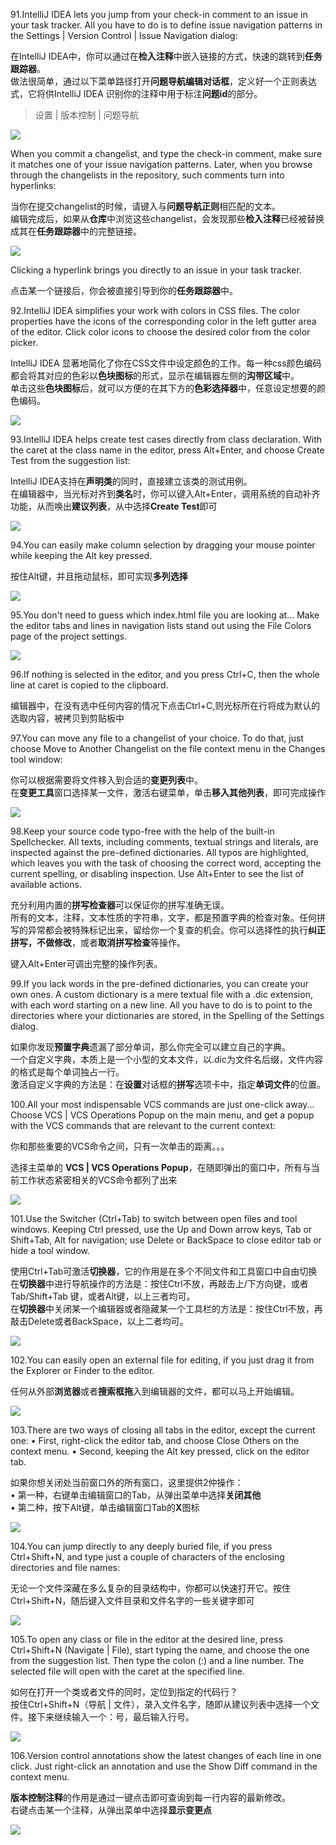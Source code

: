 
91.IntelliJ IDEA lets you jump from your check-in comment to an issue in your task tracker. 
All you have to do is to define issue navigation patterns in the Settings | Version Control | Issue Navigation dialog: 

在IntelliJ IDEA中，你可以通过在**检入注释**中嵌入链接的方式，快速的跳转到**任务跟踪器**。<br/>
做法很简单，通过以下菜单路径打开**问题导航编辑对话框**，定义好一个正则表达式，它将供IntelliJ IDEA 识别你的注释中用于标注**问题id**的部分。
> 设置 | 版本控制  | 问题导航



![](https://github.com/iammarine30/idea-tips-zh/blob/master/pic/91-1.png)
 
When you commit a changelist, and type the check-in comment, make sure it matches one of your issue navigation patterns. Later, when you browse through the changelists in the repository, such comments turn into hyperlinks: 


当你在提交changelist的时候，请键入与**问题导航正则**相匹配的文本。<br/>
编辑完成后，如果从**仓库**中浏览这些changelist，会发现那些**检入注释**已经被替换成其在**任务跟踪器**中的完整链接。


![](https://github.com/iammarine30/idea-tips-zh/blob/master/pic/91-2.png)
 
Clicking a hyperlink brings you directly to an issue in your task tracker. 

点击某一个链接后，你会被直接引导到你的**任务跟踪器**中。



 92.IntelliJ IDEA simplifies your work with colors in CSS files. The color properties have the icons of the corresponding color in the left gutter area of the editor. 
Click color icons to choose the desired color from the color picker. 

IntelliJ IDEA 显著地简化了你在CSS文件中设定颜色的工作。每一种css颜色编码都会将其对应的色彩以**色块图标**的形式，显示在编辑器左侧的**沟带区域**中。<br/>
单击这些**色块图标**后，就可以方便的在其下方的**色彩选择器**中，任意设定想要的颜色编码。

 
![](https://github.com/iammarine30/idea-tips-zh/blob/master/pic/92.png)

 93.IntelliJ IDEA helps create test cases directly from class declaration. With the caret at the class name in the editor, press Alt+Enter, and choose Create Test from the suggestion list: 

 IntelliJ IDEA支持在**声明类**的同时，直接建立该类的测试用例。<br/>
在编辑器中，当光标对齐到**类名**时，你可以键入Alt+Enter，调用系统的自动补齐功能，从而唤出**建议列表**，从中选择**Create Test**即可


![](https://github.com/iammarine30/idea-tips-zh/blob/master/pic/93.png)


94.You can easily make column selection by dragging your mouse pointer while keeping the Alt key pressed.

按住Alt键，并且拖动鼠标，即可实现**多列选择**

![](https://github.com/iammarine30/idea-tips-zh/blob/master/pic/94.png)


95.You don't need to guess which index.html file you are looking at... 
Make the editor tabs and lines in navigation lists stand out using the File Colors page of the project settings. 



![](https://github.com/iammarine30/idea-tips-zh/blob/master/pic/95.png)


96.If nothing is selected in the editor, and you press Ctrl+C, then the whole line at caret is copied to the clipboard. 

编辑器中，在没有选中任何内容的情况下点击Ctrl+C,则光标所在行将成为默认的选取内容，被拷贝到剪贴板中<br/>



97.You can move any file to a changelist of your choice. To do that, just choose Move to Another Changelist on the file context menu in the Changes tool window: 

你可以根据需要将文件移入到合适的**变更列表**中。<br/>
在**变更工具**窗口选择某一文件，激活右键菜单，单击**移入其他列表**，即可完成操作


![](https://github.com/iammarine30/idea-tips-zh/blob/master/pic/97.png)



98.Keep your source code typo-free with the help of the built-in Spellchecker. 
All texts, including comments, textual strings and literals, are inspected against the pre-defined dictionaries. All typos are highlighted, which leaves you with the task of choosing the correct word, accepting the current spelling, or disabling inspection. 
Use Alt+Enter to see the list of available actions.


充分利用内置的**拼写检查器**可以保证你的拼写准确无误。<br/>
所有的文本，注释，文本性质的字符串，文字，都是预置字典的检查对象。任何拼写的异常都会被特殊标记出来，留给你一个复查的机会。你可以选择性的执行**纠正拼写，不做修改**，或者**取消拼写检查**等操作。<br/>

键入Alt+Enter可调出完整的操作列表。


99.If you lack words in the pre-defined dictionaries, you can create your own ones. A custom dictionary is a mere textual file with a .dic extension, with each word starting on a new line. 
All you have to do is to point to the directories where your dictionaries are stored, in the Spelling of the Settings dialog. 


如果你发现**预置字典**遗漏了部分单词，那么你完全可以建立自己的字典。<br/>
一个自定义字典，本质上是一个小型的文本文件，以.dic为文件名后缀，文件内容的格式是每个单词独占一行。<br/>
激活自定义字典的方法是：在**设置**对话框的**拼写**选项卡中，指定**单词文件**的位置。


100.All your most indispensable VCS commands are just one-click away... 
Choose VCS | VCS Operations Popup on the main menu, and get a popup with the VCS commands that are relevant to the current context: 

你和那些重要的VCS命令之间，只有一次单击的距离。。。<br/>

选择主菜单的 **VCS | VCS Operations Popup**，在随即弹出的窗口中，所有与当前工作状态紧密相关的VCS命令都列了出来

![](https://github.com/iammarine30/idea-tips-zh/blob/master/pic/97.png)



101.Use the Switcher (Ctrl+Tab) to switch between open files and tool windows. Keeping Ctrl pressed, use the Up and Down arrow keys, Tab or Shift+Tab, Alt for navigation; use Delete or BackSpace to close editor tab or hide a tool window. 


使用Ctrl+Tab可激活**切换器**，它的作用是在多个不同文件和工具窗口中自由切换<br/>
在**切换器**中进行导航操作的方法是：按住Ctrl不放，再敲击上/下方向键，或者Tab/Shift+Tab 键，或者Alt键，以上三者均可。<br/>
在**切换器**中关闭某一个编辑器或者隐藏某一个工具栏的方法是：按住Ctrl不放，再敲击Delete或者BackSpace，以上二者均可。<br/>

 ![](https://github.com/iammarine30/idea-tips-zh/blob/master/pic/101.png)


102.You can easily open an external file for editing, if you just drag it from the Explorer or Finder to the editor. 


任何从外部**浏览器**或者**搜索框拖**入到编辑器的文件，都可以马上开始编辑。

 ![](https://github.com/iammarine30/idea-tips-zh/blob/master/pic/102.png)


103.There are two ways of closing all tabs in the editor, except the current one: 
•	First, right-click the editor tab, and choose Close Others on the context menu. 
•	Second, keeping the Alt key pressed, click  on the editor tab. 

如果你想关闭处当前窗口外的所有窗口，这里提供2仲操作：<br/>
•	第一种，右键单击编辑窗口的Tab，从弹出菜单中选择**关闭其他**<br/>
•	第二种，按下Alt键，单击编辑窗口Tab的**X**图标


 ![](https://github.com/iammarine30/idea-tips-zh/blob/master/pic/103.png)

104.You can jump directly to any deeply buried file, if you press Ctrl+Shift+N, and type just a couple of characters of the enclosing directories and file names: 

无论一个文件深藏在多么复杂的目录结构中，你都可以快速打开它。按住Ctrl+Shift+N，随后键入文件目录和文件名字的一些关键字即可

![](https://github.com/iammarine30/idea-tips-zh/blob/master/pic/104.png)


105.To open any class or file in the editor at the desired line, press Ctrl+Shift+N (Navigate | File), start typing the name, and choose the one from the suggestion list. Then type the colon (:) and a line number. 
The selected file will open with the caret at the specified line. 


如何在打开一个类或者文件的同时，定位到指定的代码行？<br/>
按住Ctrl+Shift+N（导航 | 文件），录入文件名字，随即从建议列表中选择一个文件。接下来继续输入一个：号，最后输入行号。


![](https://github.com/iammarine30/idea-tips-zh/blob/master/pic/105.png)


106.Version control annotations show the latest changes of each line in one click. 
Just right-click an annotation and use the Show Diff command in the context menu. 

**版本控制注释**的作用是通过一键点击即可查询到每一行内容的最新修改。<br/>
右键点击某一个注释，从弹出菜单中选择**显示变更点**


![](https://github.com/iammarine30/idea-tips-zh/blob/master/pic/106.png)

